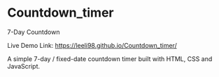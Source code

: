 # Countdown_timer

7-Day Countdown 

Live Demo Link: https://leeli98.github.io/Countdown_timer/

A simple 7-day / fixed-date countdown timer built with HTML, CSS and JavaScript.







